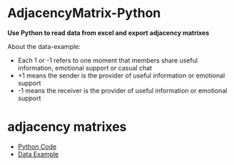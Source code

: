 # AdjacencyMatrix-Python
**Use Python to read data from excel and export adjacency matrixes**

About the data-example:
* Each 1 or -1 refers to one moment that members share useful information, emotional support or casual chat
* +1 means the sender is the provider of useful information or emotional support
* -1 means the receiver is the provider of useful information or emotional support

# adjacency matrixes
* [Python Code](https://github.com/JessieLiujy/MATH308-LinearProgrammingModelling-Python-Excel/blob/master/start(question).docx)
* [Data Example](https://github.com/JessieLiujy/MATH308-LinearProgrammingModelling-Python-Excel/blob/master/start(question).docx)
